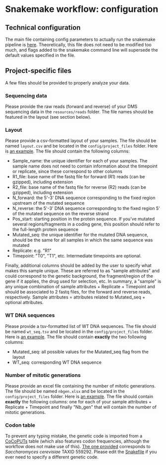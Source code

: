# Snakemake workflow: configuration

## Technical configuration

The main file containing config parameters to actually run the snakemake pipeline is [here](config.v8+.yaml). Theoretically, this file does not need to be modified too much, and flags added to the snakemake command line will supersede the default values specified in the file.

## Project-specific files

A few files should be provided to properly analyze your data.

### Sequencing data

Please provide the raw reads (forward and reverse) of your DMS sequencing data in the `resources/reads` folder. The file names should be featured in the layout (see section below).

### Layout

Please provide a csv-formatted layout of your samples. The file should be named `layout.csv` and be located in the `config/project_files` folder. Here is [an example](project_files/layout.csv). The file should contain the following columns:
- Sample_name: the unique identifier for each of your samples. The sample name does not need to contain information about the timepoint or replicate, since these correspond to other columns
- R1_file: base name of the fastq file for forward (R1) reads (can be gzipped), including extension
- R2_file: base name of the fastq file for reverse (R2) reads (can be gzipped), including extension
- N_forward: the 5'-3' DNA sequence corresponding to the fixed region upstream of the mutated sequence
- N_reverse: the 5'-3' DNA sequence corresponding to the fixed region 5' of the mutated sequence on the reverse strand
- Pos_start: starting position in the protein sequence. If you've mutated several regions/fragments in a coding gene, this position should refer to the full-length protein sequence
- Mutated_seq: the unique identifier for the mutated DNA sequence, should be the same for all samples in which the same sequence was mutated
- Replicate: e.g. "R1"
- Timepoint: "T0", "T1", etc. Intermediate timepoints are optional.

Finally, additional columns should be added by the user to specify what makes this sample unique. These are referred to as "sample attributes" and could correspond to the genetic background, the fragment/region of the gene if it applies, the drug used for selection, etc. In summary, a "sample" is any unique combination of sample attributes + Replicate + Timepoint and should be associated to 2 fastq files, for the forward and reverse reads, respectively. Sample attributes = attributes related to Mutated_seq + optional attributes.

### WT DNA sequences

Please provide a tsv-formatted list of WT DNA sequences. The file should be named `wt_seq.tsv` and be located in the `config/project_files` folder. Here is [an example](project_files/wt_seq.tsv). The file should contain **exactly** the two following columns:
- Mutated_seq: all possible values for the Mutated_seq flag from the layout
- WT_seq: corresponding WT DNA sequence

### Number of mitotic generations

Please provide an excel file containing the number of mitotic generations. The file should be named `nbgen.xlsx` and be located in the `config/project_files` folder. Here is [an example](project_files/nbgen.xlsx). The file should contain **exactly** the following columns: one for each of your sample attributes + Replicate + Timepoint and finally "Nb_gen" that will contain the number of mitotic generations.

### Codon table

To prevent any typing mistake, the genetic code is imported from a [CoCoPUTs](https://dnahive.fda.gov/dna.cgi?cmd=codon_usage&id=537&mode=cocoputs) table (which also features codon frequencies, although the workflow does not make use of this). [The one provided](project_files/ScerevisiaeTAXID559292_Cocoputs_codon_table.csv) corresponds to *Saccharomyces cerevisiae* TAXID 559292. Please edit the [Snakefile](../workflow/Snakefile) if you ever need to specify a different genetic code.